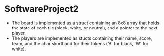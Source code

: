 # SoftwareProject2
- The board is implemented as a struct containing an 8x8 array that holds the state of each tile (black, white, or neutral), and a pointer to the next player.
- The players are implemented as stucts containing their name, score, team, and the char shorthand for their tokens ('B' for black, 'W' for white).
